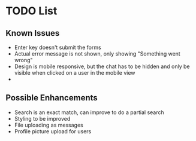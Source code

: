 # TODO List

## Known Issues

- Enter key doesn't submit the forms
- Actual error message is not shown, only showing "Something went wrong"
- Design is mobile responsive, but the chat has to be hidden and only be visible when clicked on a user in the mobile view
- 

## Possible Enhancements

- Search is an exact match, can improve to do a partial search
- Styling to be improved
- File uploading as messages
- Profile picture upload for users



